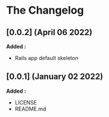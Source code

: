 # The Changelog

## [0.0.2] (April 06 2022)

**Added :**

- Rails app default skeleton

## [0.0.1] (January 02 2022)

**Added :**

- LICENSE
- README.md

